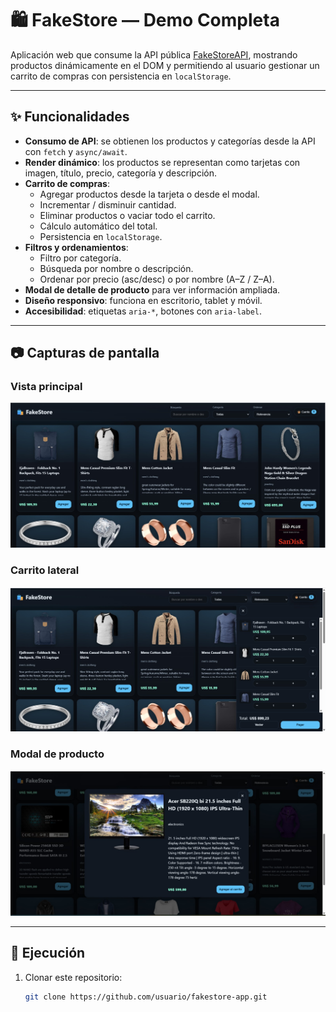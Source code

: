 # 🛍️ FakeStore — Demo Completa

Aplicación web que consume la API pública [FakeStoreAPI](https://fakestoreapi.com/products), mostrando productos dinámicamente en el DOM y permitiendo al usuario gestionar un carrito de compras con persistencia en `localStorage`.

---

## ✨ Funcionalidades

- **Consumo de API**: se obtienen los productos y categorías desde la API con `fetch` y `async/await`.
- **Render dinámico**: los productos se representan como tarjetas con imagen, título, precio, categoría y descripción.
- **Carrito de compras**:
  - Agregar productos desde la tarjeta o desde el modal.
  - Incrementar / disminuir cantidad.
  - Eliminar productos o vaciar todo el carrito.
  - Cálculo automático del total.
  - Persistencia en `localStorage`.
- **Filtros y ordenamientos**:
  - Filtro por categoría.
  - Búsqueda por nombre o descripción.
  - Ordenar por precio (asc/desc) o por nombre (A–Z / Z–A).
- **Modal de detalle de producto** para ver información ampliada.
- **Diseño responsivo**: funciona en escritorio, tablet y móvil.
- **Accesibilidad**: etiquetas `aria-*`, botones con `aria-label`.

---

## 📷 Capturas de pantalla

### Vista principal
![Vista principal](./docs/screenshot-home.png)

### Carrito lateral
![Carrito lateral](./docs/screenshot-cart.png)

### Modal de producto
![Modal de producto](./docs/screenshot-modal.png)

---

## 🚀 Ejecución

1. Clonar este repositorio:
   ```bash
   git clone https://github.com/usuario/fakestore-app.git
